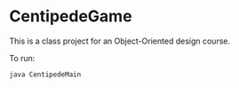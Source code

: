 # CentipedeGame
This is a class project for an Object-Oriented design course.

To run:

	java CentipedeMain
